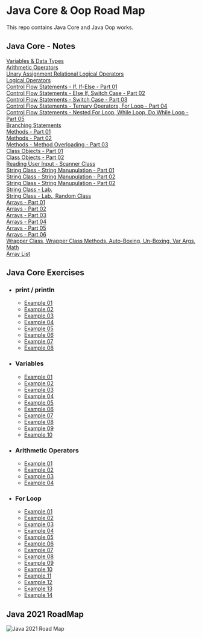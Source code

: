 # Java Core & Oop Road Map
This repo contains Java Core and Java Oop works.

## Java Core - Notes
[Variables & Data Types](https://github.com/esalkan/java-notes/tree/master/src/day_03_variables_dataTypes)
<br>
[Arithmetic Operators](https://github.com/esalkan/java-notes/tree/master/src/day_04_arithmethicOperators)
<br>
[Unary Assignment Relational Logical Operators](https://github.com/esalkan/java-notes/tree/master/src/day_05_unaryAssignmentRelationalLogicalOperators)
<br>
[Logical Operators](https://github.com/esalkan/java-notes/tree/master/src/day_06_logicalOperators)
<br>
[Control Flow Statements - If, If-Else - Part 01 ](https://github.com/esalkan/java-notes/tree/master/src/day_07_controlFlowStatements_if_ifElse_Part_1)
<br>
[Control Flow Statements - Else If, Switch Case - Part 02](https://github.com/esalkan/java-notes/tree/master/src/day_08_controlFlowStatements_elseIf_switchCase_Part_2)
<br>
[Control Flow Statements - Switch Case - Part 03](https://github.com/esalkan/java-notes/tree/master/src/day_09_controlFlowStatements_Part_3)
<br>
[Control Flow Statements - Ternary Operators, For Loop - Part 04](https://github.com/esalkan/java-notes/tree/master/src/day_10_controlFlowStatements_Part_4)
<br>
[Control Flow Statements - Nested For Loop, While Loop, Do While Loop - Part 05](https://github.com/esalkan/java-notes/tree/master/src/day_11_controlFlowStatements_Part_5)
<br>
[Branching Statements](https://github.com/esalkan/java-notes/tree/master/src/day_12_branchingStatements)
<br>
[Methods - Part 01](https://github.com/esalkan/java-notes/tree/master/src/day_13_methods_Part_1)
<br>
[Methods - Part 02](https://github.com/esalkan/java-notes/tree/master/src/day_14_methods_Part_2)
<br>
[Methods - Method Overloading - Part 03](https://github.com/esalkan/java-notes/tree/master/src/day_15_methodOverloading)
<br>
[Class Objects - Part 01](https://github.com/esalkan/java-notes/tree/master/src/day_16_classObjects)
<br>
[Class Objects - Part 02](https://github.com/esalkan/java-notes/tree/master/src/day_17_classObjects_Part_2)
<br>
[Reading User Input - Scanner Class](https://github.com/esalkan/java-notes/tree/master/src/day_18_readingUserInput)
<br>
[String Class - String Manupulation - Part 01](https://github.com/esalkan/java-notes/tree/master/src/day_19_stringClass_stringManipulation_Part_01)
<br>
[String Class - String Manupulation - Part 02](https://github.com/esalkan/java-notes/tree/master/src/day_20_stringClass_stringManupulation_Part_2)
<br>
[String Class - String Manupulation - Part 02](https://github.com/esalkan/java-notes/tree/master/src/day_21_stringManipulation_Part_3)
<br>
[String Class - Lab. ](https://github.com/esalkan/java-notes/tree/master/src/day_22_stringClassContinue_Lab)
<br>
[String Class - Lab., Random Class](https://github.com/esalkan/java-notes/tree/master/src/day_23_stringClass_lab_randomClass)
<br>
[Arrays - Part 01](https://github.com/esalkan/java-notes/tree/master/src/day_24_Arrays_Part_1)
<br>
[Arrays - Part 02](https://github.com/esalkan/java-notes/tree/master/src/day_25_Arrays_Part_2)
<br>
[Arrays - Part 03](https://github.com/esalkan/java-notes/tree/master/src/day_26_Arrays_Part_3)
<br>
[Arrays - Part 04](https://github.com/esalkan/java-notes/tree/master/src/day_27_Arrays_Part_4)
<br>
[Arrays - Part 05](https://github.com/esalkan/java-notes/tree/master/src/day_28_Arrays_Part_5)
<br>
[Arrays - Part 06](https://github.com/esalkan/java-notes/tree/master/src/day_29_Arrays_Part_6)
<br>
[Wrapper Class, Wrapper Class Methods, Auto-Boxing, Un-Boxing, Var Args, Math](https://github.com/esalkan/java-notes/tree/master/src/day_30_wrapperClass)
<br>
[Array List](https://github.com/esalkan/java-notes/tree/master/src/day_31_ArrayList)

## Java Core Exercises

- ### print / println
  - [Example 01](https://github.com/esalkan/java-notes/blob/master/src/assignments/assignment_1_print_println/Question_01.java)
  - [Example 02](https://github.com/esalkan/java-notes/blob/master/src/assignments/assignment_1_print_println/Question_02.java)
  - [Example 03](https://github.com/esalkan/java-notes/blob/master/src/assignments/assignment_1_print_println/Question_03.java)
  - [Example 04](https://github.com/esalkan/java-notes/blob/master/src/assignments/assignment_1_print_println/Question_04.java)
  - [Example 05](https://github.com/esalkan/java-notes/blob/master/src/assignments/assignment_1_print_println/Question_05.java)
  - [Example 06](https://github.com/esalkan/java-notes/blob/master/src/assignments/assignment_1_print_println/Question_06.java)
  - [Example 07](https://github.com/esalkan/java-notes/blob/master/src/assignments/assignment_1_print_println/Question_07.java)
  - [Example 08](https://github.com/esalkan/java-notes/blob/master/src/assignments/assignment_1_print_println/Question_08.java)

- ### Variables
  - [Example 01](https://github.com/esalkan/java-notes/blob/master/src/assignments/assignment_2_variables/Question_01.java)
  - [Example 02](https://github.com/esalkan/java-notes/blob/master/src/assignments/assignment_2_variables/Question_02.java)
  - [Example 03](https://github.com/esalkan/java-notes/blob/master/src/assignments/assignment_2_variables/Question_03.java)
  - [Example 04](https://github.com/esalkan/java-notes/blob/master/src/assignments/assignment_2_variables/Question_04.java)
  - [Example 05](https://github.com/esalkan/java-notes/blob/master/src/assignments/assignment_2_variables/Question_05.java)
  - [Example 06](https://github.com/esalkan/java-notes/blob/master/src/assignments/assignment_2_variables/Question_06.java)
  - [Example 07](https://github.com/esalkan/java-notes/blob/master/src/assignments/assignment_2_variables/Question_07.java)
  - [Example 08](https://github.com/esalkan/java-notes/blob/master/src/assignments/assignment_2_variables/Question_08.java)
  - [Example 09](https://github.com/esalkan/java-notes/blob/master/src/assignments/assignment_2_variables/Question_09.java)
  - [Example 10](https://github.com/esalkan/java-notes/blob/master/src/assignments/assignment_2_variables/Question_10.java)
  
- ### Arithmetic Operators
  - [Example 01](https://github.com/esalkan/java-notes/blob/master/src/assignments/assignment_3_arithmeticOperators/Question_01.java)
  - [Example 02](https://github.com/esalkan/java-notes/blob/master/src/assignments/assignment_3_arithmeticOperators/Question_02.java)
  - [Example 03](https://github.com/esalkan/java-notes/blob/master/src/assignments/assignment_3_arithmeticOperators/Question_03.java)
  - [Example 04](https://github.com/esalkan/java-notes/blob/master/src/assignments/assignment_3_arithmeticOperators/Question_04.java)

- ### For Loop
  - [Example 01](https://github.com/esalkan/java-notes/blob/master/src/assignments/assignment_5_forLoop/Question_01.java)
  - [Example 02](https://github.com/esalkan/java-notes/blob/master/src/assignments/assignment_5_forLoop/Question_02.java)
  - [Example 03](https://github.com/esalkan/java-notes/blob/master/src/assignments/assignment_5_forLoop/Question_03.java)
  - [Example 04](https://github.com/esalkan/java-notes/blob/master/src/assignments/assignment_5_forLoop/Question_04.java)
  - [Example 05](https://github.com/esalkan/java-notes/blob/master/src/assignments/assignment_5_forLoop/Question_05.java)
  - [Example 06](https://github.com/esalkan/java-notes/blob/master/src/assignments/assignment_5_forLoop/Question_06.java)
  - [Example 07](https://github.com/esalkan/java-notes/blob/master/src/assignments/assignment_5_forLoop/Question_07.java)
  - [Example 08](https://github.com/esalkan/java-notes/blob/master/src/assignments/assignment_5_forLoop/Question_08.java)
  - [Example 09](https://github.com/esalkan/java-notes/blob/master/src/assignments/assignment_5_forLoop/Question_09.java)
  - [Example 10](https://github.com/esalkan/java-notes/blob/master/src/assignments/assignment_5_forLoop/Question_10.java)
  - [Example 11](https://github.com/esalkan/java-notes/blob/master/src/assignments/assignment_5_forLoop/Question_11.java)
  - [Example 12](https://github.com/esalkan/java-notes/blob/master/src/assignments/assignment_5_forLoop/Question_12.java)
  - [Example 13](https://github.com/esalkan/java-notes/blob/master/src/assignments/assignment_5_forLoop/Question_13.java)
  - [Example 14](https://github.com/esalkan/java-notes/blob/master/src/assignments/assignment_5_forLoop/Question_14.java)

## Java 2021 RoadMap
![Java 2021 Road Map](https://github.com/esalkan/java-notes/blob/master/2021%20Java%20Developer%20RoadMap.png)
